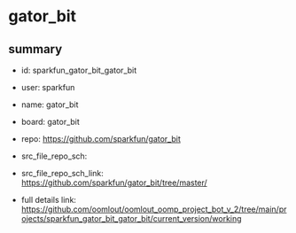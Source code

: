 # gator_bit
 
## summary 
* id: sparkfun_gator_bit_gator_bit
* user: sparkfun
* name: gator_bit
* board: gator_bit
* repo: https://github.com/sparkfun/gator_bit



* src_file_repo_sch: 
* src_file_repo_sch_link: https://github.com/sparkfun/gator_bit/tree/master/
* full details link: https://github.com/oomlout/oomlout_oomp_project_bot_v_2/tree/main/projects/sparkfun_gator_bit_gator_bit/current_version/working  







